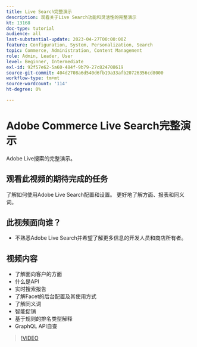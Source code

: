 ```yaml
---
title: Live Search完整演示
description: 观看关于Live Search功能和灵活性的完整演示
kt: 13168
doc-type: tutorial
audience: all
last-substantial-update: 2023-04-27T00:00:00Z
feature: Configuration, System, Personalization, Search
topic: Commerce, Administration, Content Management
role: Admin, Leader, User
level: Beginner, Intermediate
exl-id: 92f57e62-5a60-484f-9b79-27c824708619
source-git-commit: 404d2708a6d540d6fb19a33afb20726356cd8000
workflow-type: tm+mt
source-wordcount: '114'
ht-degree: 0%

---
```


# Adobe Commerce Live Search完整演示

Adobe Live搜索的完整演示。

## 观看此视频的期待完成的任务

了解如何使用Adobe Live Search配置和设置。 更好地了解方面、报表和同义词。

## 此视频面向谁？

* 不熟悉Adobe Live Search并希望了解更多信息的开发人员和商店所有者。

## 视频内容

* 了解面向客户的方面
* 什么是API
* 实时搜索报告
* 了解Facet的后台配置及其使用方式
* 了解同义词
* 智能促销
* 基于规则的排名类型解释
* GraphQL API自查

>[!VIDEO](https://video.tv.adobe.com/v/3418996?learn=on)
